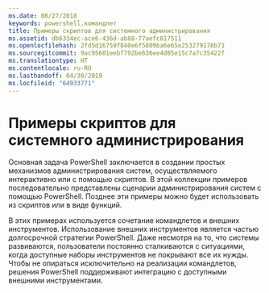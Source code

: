 ```yaml
---
ms.date: 08/27/2018
keywords: powershell,командлет
title: Примеры скриптов для системного администрирования
ms.assetid: db6334ec-ace6-436d-ab88-77aefc817511
ms.openlocfilehash: 2fd5d16759f840e6f5809ba6e65e253279176b71
ms.sourcegitcommit: 9ac95601eebf792be636ee4d85e15c7a7c35422f
ms.translationtype: HT
ms.contentlocale: ru-RU
ms.lasthandoff: 04/30/2019
ms.locfileid: "64933771"
---
```

# <a name="sample-scripts-for-system-administration"></a>Примеры скриптов для системного администрирования

Основная задача PowerShell заключается в создании простых механизмов администрирования систем, осуществляемого интерактивно или с помощью скриптов. В этой коллекции примеров последовательно представлены сценарии администрирования систем с помощью PowerShell. Позднее эти примеры можно будет использовать из скриптов или в виде функций.

В этих примерах используется сочетание командлетов и внешних инструментов. Использование внешних инструментов является частью долгосрочной стратегии PowerShell. Даже несмотря на то, что системы развиваются, пользователи постоянно сталкиваются с ситуациями, когда доступные наборы инструментов не покрывают все их нужды. Чтобы не опираться исключительно на реализации командлетов, решения PowerShell поддерживают интеграцию с доступными внешними инструментами.